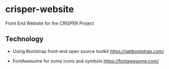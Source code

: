 
# crisper-website

Front End Website for the CRISPER Project

## Technology

+ Using Bootstrap front-end open source toolkit
  https://getbootstrap.com/

+ FontAwesome for some icons and symbols
  https://fontawesome.com/




